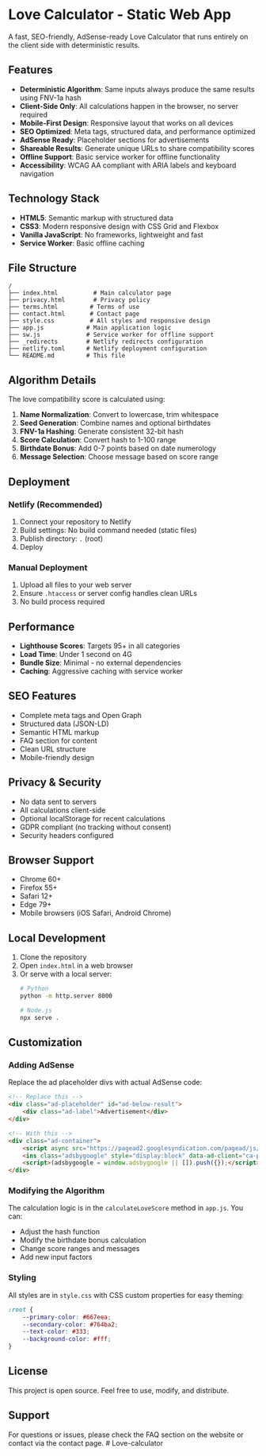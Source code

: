 # Love Calculator - Static Web App

A fast, SEO-friendly, AdSense-ready Love Calculator that runs entirely on the client side with deterministic results.

## Features

- **Deterministic Algorithm**: Same inputs always produce the same results using FNV-1a hash
- **Client-Side Only**: All calculations happen in the browser, no server required
- **Mobile-First Design**: Responsive layout that works on all devices
- **SEO Optimized**: Meta tags, structured data, and performance optimized
- **AdSense Ready**: Placeholder sections for advertisements
- **Shareable Results**: Generate unique URLs to share compatibility scores
- **Offline Support**: Basic service worker for offline functionality
- **Accessibility**: WCAG AA compliant with ARIA labels and keyboard navigation

## Technology Stack

- **HTML5**: Semantic markup with structured data
- **CSS3**: Modern responsive design with CSS Grid and Flexbox
- **Vanilla JavaScript**: No frameworks, lightweight and fast
- **Service Worker**: Basic offline caching

## File Structure

```
/
├── index.html          # Main calculator page
├── privacy.html        # Privacy policy
├── terms.html         # Terms of use
├── contact.html       # Contact page
├── style.css          # All styles and responsive design
├── app.js            # Main application logic
├── sw.js             # Service worker for offline support
├── _redirects        # Netlify redirects configuration
├── netlify.toml      # Netlify deployment configuration
└── README.md         # This file
```

## Algorithm Details

The love compatibility score is calculated using:

1. **Name Normalization**: Convert to lowercase, trim whitespace
2. **Seed Generation**: Combine names and optional birthdates
3. **FNV-1a Hashing**: Generate consistent 32-bit hash
4. **Score Calculation**: Convert hash to 1-100 range
5. **Birthdate Bonus**: Add 0-7 points based on date numerology
6. **Message Selection**: Choose message based on score range

## Deployment

### Netlify (Recommended)

1. Connect your repository to Netlify
2. Build settings: No build command needed (static files)
3. Publish directory: `.` (root)
4. Deploy

### Manual Deployment

1. Upload all files to your web server
2. Ensure `.htaccess` or server config handles clean URLs
3. No build process required

## Performance

- **Lighthouse Scores**: Targets 95+ in all categories
- **Load Time**: Under 1 second on 4G
- **Bundle Size**: Minimal - no external dependencies
- **Caching**: Aggressive caching with service worker

## SEO Features

- Complete meta tags and Open Graph
- Structured data (JSON-LD)
- Semantic HTML markup
- FAQ section for content
- Clean URL structure
- Mobile-friendly design

## Privacy & Security

- No data sent to servers
- All calculations client-side
- Optional localStorage for recent calculations
- GDPR compliant (no tracking without consent)
- Security headers configured

## Browser Support

- Chrome 60+
- Firefox 55+
- Safari 12+
- Edge 79+
- Mobile browsers (iOS Safari, Android Chrome)

## Local Development

1. Clone the repository
2. Open `index.html` in a web browser
3. Or serve with a local server:
   ```bash
   # Python
   python -m http.server 8000
   
   # Node.js
   npx serve .
   ```

## Customization

### Adding AdSense

Replace the ad placeholder divs with actual AdSense code:

```html
<!-- Replace this -->
<div class="ad-placeholder" id="ad-below-result">
    <div class="ad-label">Advertisement</div>
</div>

<!-- With this -->
<div class="ad-container">
    <script async src="https://pagead2.googlesyndication.com/pagead/js/adsbygoogle.js"></script>
    <ins class="adsbygoogle" style="display:block" data-ad-client="ca-pub-XXXXXXXX" data-ad-slot="XXXXXXXX"></ins>
    <script>(adsbygoogle = window.adsbygoogle || []).push({});</script>
</div>
```

### Modifying the Algorithm

The calculation logic is in the `calculateLoveScore` method in `app.js`. You can:

- Adjust the hash function
- Modify the birthdate bonus calculation
- Change score ranges and messages
- Add new input factors

### Styling

All styles are in `style.css` with CSS custom properties for easy theming:

```css
:root {
    --primary-color: #667eea;
    --secondary-color: #764ba2;
    --text-color: #333;
    --background-color: #fff;
}
```

## License

This project is open source. Feel free to use, modify, and distribute.

## Support

For questions or issues, please check the FAQ section on the website or contact via the contact page.
#   L o v e - c a l c u l a t o r  
 